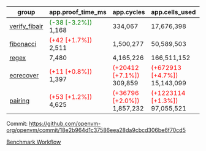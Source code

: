 | group | app.proof_time_ms | app.cycles | app.cells_used | leaf.proof_time_ms | leaf.cycles | leaf.cells_used |
| -- | -- | -- | -- | -- | -- | -- |
| [verify_fibair](https://github.com/openvm-org/openvm/blob/benchmark-results/benchmarks-pr/1649/verify_fibair-18e2b964d1c37586eea28da9cbcd306be6f70cd5.md) |<span style='color: green'>(-38 [-3.2%])</span> 1,168 |  334,067 |  17,676,398 |- | - | - |
| [fibonacci](https://github.com/openvm-org/openvm/blob/benchmark-results/benchmarks-pr/1649/fibonacci-18e2b964d1c37586eea28da9cbcd306be6f70cd5.md) |<span style='color: red'>(+42 [+1.7%])</span> 2,511 |  1,500,277 |  50,589,503 |- | - | - |
| [regex](https://github.com/openvm-org/openvm/blob/benchmark-results/benchmarks-pr/1649/regex-18e2b964d1c37586eea28da9cbcd306be6f70cd5.md) | 7,480 |  4,165,226 |  166,511,152 |- | - | - |
| [ecrecover](https://github.com/openvm-org/openvm/blob/benchmark-results/benchmarks-pr/1649/ecrecover-18e2b964d1c37586eea28da9cbcd306be6f70cd5.md) |<span style='color: red'>(+11 [+0.8%])</span> 1,397 | <span style='color: red'>(+20412 [+7.1%])</span> 309,859 | <span style='color: red'>(+672913 [+4.7%])</span> 15,143,099 |- | - | - |
| [pairing](https://github.com/openvm-org/openvm/blob/benchmark-results/benchmarks-pr/1649/pairing-18e2b964d1c37586eea28da9cbcd306be6f70cd5.md) |<span style='color: red'>(+53 [+1.2%])</span> 4,625 | <span style='color: red'>(+36796 [+2.0%])</span> 1,857,232 | <span style='color: red'>(+1223114 [+1.3%])</span> 97,055,521 |- | - | - |


Commit: https://github.com/openvm-org/openvm/commit/18e2b964d1c37586eea28da9cbcd306be6f70cd5

[Benchmark Workflow](https://github.com/openvm-org/openvm/actions/runs/15056915210)
